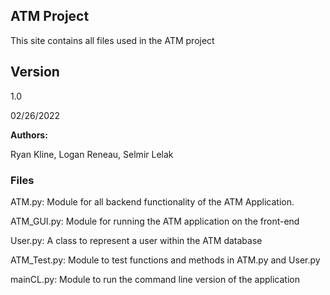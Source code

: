 ## ATM Project

This site contains all files used in the ATM project

## **Version**

1.0 

02/26/2022

**Authors:**

Ryan Kline, Logan Reneau, Selmir Lelak

### Files

ATM.py: Module for all backend functionality of the ATM Application.

ATM_GUI.py: Module for running the ATM application on the front-end

User.py: A class to represent a user within the ATM database

ATM_Test.py: Module to test functions and methods in ATM.py and User.py

mainCL.py: Module to run the command line version of the application
 
